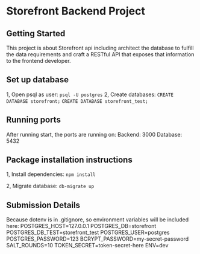 # Storefront Backend Project

## Getting Started

This project is about Storefront api including architect the database to fulfill the data requirements and craft a RESTful API that exposes that information to the frontend developer.

## Set up database

1, Open psql as user: `psql -U postgres`
2, Create databases:
    `CREATE DATABASE storefront;`
    `CREATE DATABASE storefront_test;`

## Running ports

After running start, the ports are running on:
    Backend: 3000
    Database: 5432

## Package installation instructions

1, Install dependencies:
`npm install`

2, Migrate database:
`db-migrate up`

## Submission Details

Because dotenv is in .gitignore, so environment variables will be included here:
    POSTGRES_HOST=127.0.0.1
    POSTGRES_DB=storefront
    POSTGRES_DB_TEST=storefront_test
    POSTGRES_USER=postgres
    POSTGRES_PASSWORD=123
    BCRYPT_PASSWORD=my-secret-password
    SALT_ROUNDS=10
    TOKEN_SECRET=token-secret-here
    ENV=dev
